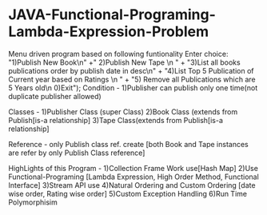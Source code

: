 # JAVA-Functional-Programing-Lambda-Expression-Problem
Menu driven program based on following funtionality
Enter choice:                                "1)Publish New Book\n"
                                                +" 2)Publish New Tape \n "
						+ "3)List all books publications order by publish date in desc\n"
						+ "4)List Top 5 Publication of Current year based on Ratings \n "
						+ "5) Remove all Publications which are 5 Years old\n 0)Exit");
Condition - 1)Publisher can publish only one time(not duplicate publisher allowed)

Classes -       1)Publisher Class (super Class)
                2)Book Class (extends from Publish[is-a relationship]
                3)Tape Class(extends from Publish[is-a relationship]
                
Reference - only Publish class ref. create [both Book and Tape instances are refer by only Publish Class reference]

HighLights of this Program -                   1)Collection Frame Work use[Hash Map]
                                               2)Use Functional-Programing [Lambda Expression, High Order Method, Functional Interface]
                                               3)Stream API use
                                               4)Natural Ordering and Custom Ordering [date wise order, Rating wise order]
                                               5)Custom Exception Handling 
                                               6)Run Time Polymorphisim	
